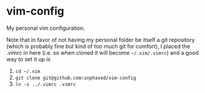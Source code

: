 vim-config
==========

My personal vim configuration.

Note that in favor of not having my personal folder be itself a git repository (which is probably fine but kind of too much git for comfort), I placed the .vimrc in here (i.e. so when cloned it will become `~/.vim/.vimrc`) and a good way to set it up is 

1) `cd ~/.vim`  
2) `git clone git@github.com:unphased/vim-config`  
3) `ln -s ../.vimrc .vimrc`

